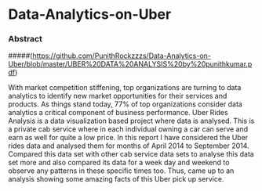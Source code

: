 # Data-Analytics-on-Uber
### Abstract
#####(https://github.com/PunithRockzzzs/Data-Analytics-on-Uber/blob/master/UBER%20DATA%20ANALYSIS%20by%20punithkumar.pdf)

With market competition stiffening, top organizations are turning to data analytics to
identify new market opportunities for their services and products. As things stand
today, 77% of top organizations consider data analytics a critical component of
business performance. Uber Rides Analysis is a data visualization based project
where data is analysed. This is a private cab service where in each individual owning
a car can serve and earn as well for quite a low price. In this report I have considered
the Uber rides data and analysed them for months of April 2014 to September 2014.
Compared this data set with other cab service data sets to analyse this data set
more and also compared its data for a week day and weekend to observe any
patterns in these specific times too. Thus, came up to an analysis showing some
amazing facts of this Uber pick up service.
